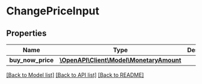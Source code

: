 # ChangePriceInput

## Properties
Name | Type | Description | Notes
------------ | ------------- | ------------- | -------------
**buy_now_price** | [**\OpenAPI\Client\Model\MonetaryAmount**](MonetaryAmount.md) |  | 

[[Back to Model list]](../README.md#documentation-for-models) [[Back to API list]](../README.md#documentation-for-api-endpoints) [[Back to README]](../README.md)


